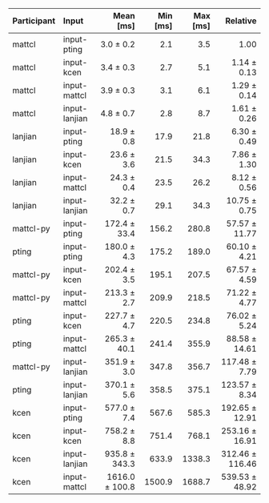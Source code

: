 | Participant | Input | Mean [ms] | Min [ms] | Max [ms] | Relative |
|:---|:---|---:|---:|---:|---:|
| mattcl | input-pting | 3.0 ± 0.2 | 2.1 | 3.5 | 1.00 |
| mattcl | input-kcen | 3.4 ± 0.3 | 2.7 | 5.1 | 1.14 ± 0.13 |
| mattcl | input-mattcl | 3.9 ± 0.3 | 3.1 | 6.1 | 1.29 ± 0.14 |
| mattcl | input-lanjian | 4.8 ± 0.7 | 2.8 | 8.7 | 1.61 ± 0.26 |
| lanjian | input-pting | 18.9 ± 0.8 | 17.9 | 21.8 | 6.30 ± 0.49 |
| lanjian | input-kcen | 23.6 ± 3.6 | 21.5 | 34.3 | 7.86 ± 1.30 |
| lanjian | input-mattcl | 24.3 ± 0.4 | 23.5 | 26.2 | 8.12 ± 0.56 |
| lanjian | input-lanjian | 32.2 ± 0.7 | 29.1 | 34.3 | 10.75 ± 0.75 |
| mattcl-py | input-pting | 172.4 ± 33.4 | 156.2 | 280.8 | 57.57 ± 11.77 |
| pting | input-pting | 180.0 ± 4.3 | 175.2 | 189.0 | 60.10 ± 4.21 |
| mattcl-py | input-kcen | 202.4 ± 3.5 | 195.1 | 207.5 | 67.57 ± 4.59 |
| mattcl-py | input-mattcl | 213.3 ± 2.7 | 209.9 | 218.5 | 71.22 ± 4.77 |
| pting | input-kcen | 227.7 ± 4.7 | 220.5 | 234.8 | 76.02 ± 5.24 |
| pting | input-mattcl | 265.3 ± 40.1 | 241.4 | 355.9 | 88.58 ± 14.61 |
| mattcl-py | input-lanjian | 351.9 ± 3.0 | 347.8 | 356.7 | 117.48 ± 7.79 |
| pting | input-lanjian | 370.1 ± 5.6 | 358.5 | 375.1 | 123.57 ± 8.34 |
| kcen | input-pting | 577.0 ± 7.4 | 567.6 | 585.3 | 192.65 ± 12.91 |
| kcen | input-kcen | 758.2 ± 8.8 | 751.4 | 768.1 | 253.16 ± 16.91 |
| kcen | input-lanjian | 935.8 ± 343.3 | 633.9 | 1338.3 | 312.46 ± 116.46 |
| kcen | input-mattcl | 1616.0 ± 100.8 | 1500.9 | 1688.7 | 539.53 ± 48.92 |
